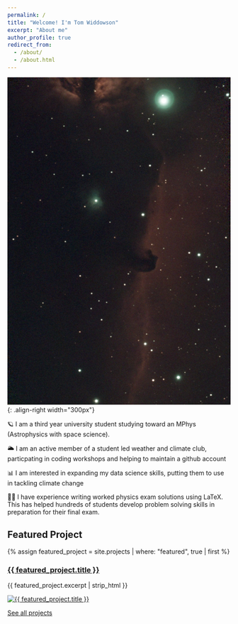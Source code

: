```yaml
---
permalink: /
title: "Welcome! I'm Tom Widdowson"
excerpt: "About me"
author_profile: true
redirect_from: 
  - /about/
  - /about.html
---
```



![Horsehead nebula](/images/nebula.jpg){: .align-right width="300px"}

🪐 I am a third year university student studying toward an MPhys (Astrophysics with space science). 

🌥️ I am an active member of a student led weather and climate club, particpating in coding workshops and helping to maintain a github account

📊 I am interested in expanding my data science skills, putting them to use in tackling climate change

🧑‍🔬 I have experience writing worked physics exam solutions using LaTeX. This has helped hundreds of students develop problem solving skills in preparation for their final exam.  

## Featured Project

<div class="featured-project">
{% assign featured_project = site.projects | where: "featured", true | first %}
  <h3><a href="{{ featured_project.url }}">{{ featured_project.title }}</a></h3>
  <p>{{ featured_project.excerpt | strip_html }}</p>
  <a href="{{ featured_project.url }}"><img src="{{ featured_project.image }}" alt="{{ featured_project.title }}"></a>
</div>

<p><a href="/projects/">See all projects</a></p>





